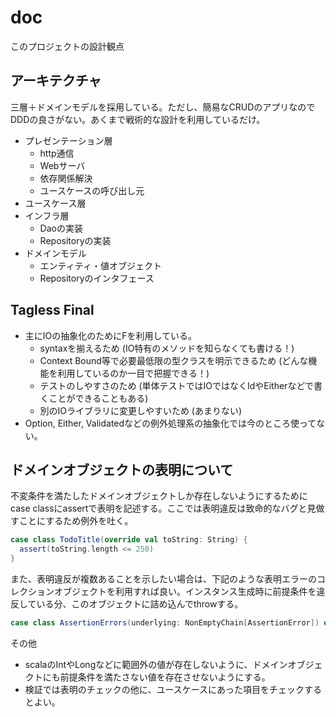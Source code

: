 # doc
このプロジェクトの設計観点

## アーキテクチャ
三層＋ドメインモデルを採用している。ただし、簡易なCRUDのアプリなのでDDDの良さがない。あくまで戦術的な設計を利用しているだけ。

- プレゼンテーション層
  - http通信
  - Webサーバ
  - 依存関係解決
  - ユースケースの呼び出し元
- ユースケース層
- インフラ層
  - Daoの実装
  - Repositoryの実装
- ドメインモデル
  - エンティティ・値オブジェクト
  - Repositoryのインタフェース

## Tagless Final
- 主にIOの抽象化のためにFを利用している。
  - syntaxを揃えるため (IO特有のメソッドを知らなくても書ける！)
  - Context Bound等で必要最低限の型クラスを明示できるため (どんな機能を利用しているのか一目で把握できる！)
  - テストのしやすさのため (単体テストではIOではなくIdやEitherなどで書くことができることもある)
  - 別のIOライブラリに変更しやすいため (あまりない)
- Option, Either, Validatedなどの例外処理系の抽象化では今のところ使ってない。

## ドメインオブジェクトの表明について
不変条件を満たしたドメインオブジェクトしか存在しないようにするためにcase classにassertで表明を記述する。ここでは表明違反は致命的なバグと見做すことにするため例外を吐く。

```scala
case class TodoTitle(override val toString: String) {
  assert(toString.length <= 250)
}
```

また、表明違反が複数あることを示したい場合は、下記のような表明エラーのコレクションオブジェクトを利用すれば良い。インスタンス生成時に前提条件を違反している分、このオブジェクトに詰め込んでthrowする。

```scala
case class AssertionErrors(underlying: NonEmptyChain[AssertionError]) extends Error
```

その他

- scalaのIntやLongなどに範囲外の値が存在しないように、ドメインオブジェクトにも前提条件を満たさない値を存在させないようにする。
- 検証では表明のチェックの他に、ユースケースにあった項目をチェックするとよい。
